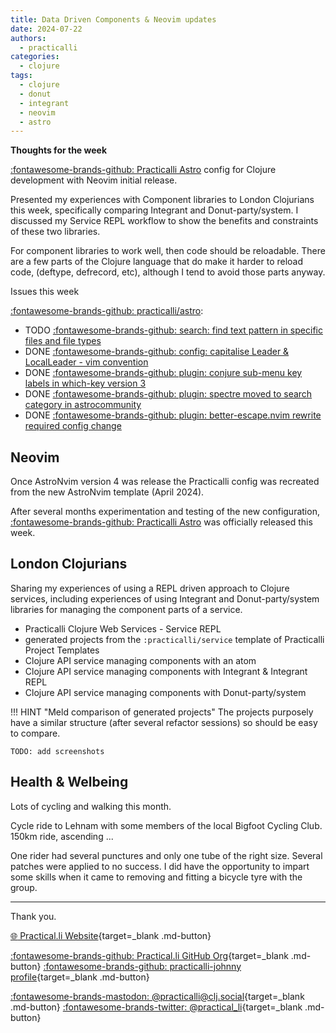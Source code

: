 ```yaml
---
title: Data Driven Components & Neovim updates
date: 2024-07-22
authors:
  - practicalli
categories:
  - clojure
tags:
  - clojure
  - donut
  - integrant
  - neovim
  - astro
---
```


**Thoughts for the week**

[:fontawesome-brands-github: Practicalli Astro](https://github.com/practicalli/astro) config for Clojure development with Neovim initial release.

Presented my experiences with Component libraries to London Clojurians this week, specifically comparing Integrant and Donut-party/system.  I discussed my Service REPL workflow to show the benefits and constraints of these two libraries.

For component libraries to work well, then code should be reloadable.  There are a few parts of the Clojure language that do make it harder to reload code, (deftype, defrecord, etc), although I tend to avoid those parts anyway.

Issues this week

[:fontawesome-brands-github: practicalli/astro](https://github.com/practicalli/astro):

- TODO [:fontawesome-brands-github: search: find text pattern in specific files and file types](https://github.com/practicalli/astro/issues/10)
- DONE [:fontawesome-brands-github: config: capitalise Leader & LocalLeader - vim convention](https://github.com/practicalli/astro/issues/9)
- DONE [:fontawesome-brands-github: plugin: conjure sub-menu key labels in which-key version 3](https://github.com/practicalli/astro/issues/8)
- DONE [:fontawesome-brands-github: plugin: spectre moved to search category in astrocommunity](https://github.com/practicalli/astro/issues/7)
- DONE [:fontawesome-brands-github: plugin: better-escape.nvim rewrite required config change](https://github.com/practicalli/astro/issues/6)


<!-- more -->

## Neovim

Once AstroNvim version 4 was release the Practicalli config was recreated from the new AstroNvim template (April 2024).

After several months experimentation and testing of the new configuration, [:fontawesome-brands-github: Practicalli Astro](https://github.com/practicalli/astro) was officially released this week.


## London Clojurians

Sharing my experiences of using a REPL driven approach to Clojure services, including experiences of using Integrant and Donut-party/system libraries for managing the component parts of a service.

- Practicalli Clojure Web Services - Service REPL
- generated projects from the `:practicalli/service` template of Practicalli Project Templates
- Clojure API service managing components with an atom
- Clojure API service managing components with Integrant & Integrant REPL
- Clojure API service managing components with Donut-party/system


!!! HINT "Meld comparison of generated projects"
    The projects purposely have a similar structure (after several refactor sessions) so should be easy to compare.

    TODO: add screenshots

## Health & Welbeing

Lots of cycling and walking this month.

Cycle ride to Lehnam with some members of the local Bigfoot Cycling Club.  150km ride, ascending ...

One rider had several punctures and only one tube of the right size.  Several patches were applied to no success.  I did have the opportunity to impart some skills when it came to removing and fitting a bicycle tyre with the group.


---
Thank you.

[:globe_with_meridians: Practical.li Website](https://practical.li){target=_blank .md-button}

[:fontawesome-brands-github: Practical.li GitHub Org](https://github.com/practicalli){target=_blank .md-button}
[:fontawesome-brands-github: practicalli-johnny profile](https://github.com/practicalli-johnny){target=_blank .md-button}

[:fontawesome-brands-mastodon: @practicalli@clj.social](https://clj.social/@practicalli){target=_blank .md-button}
[:fontawesome-brands-twitter: @practical_li](https://twitter.com/practcial_li){target=_blank .md-button}

